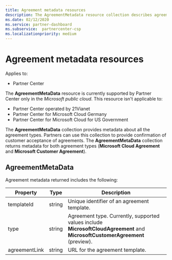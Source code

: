 ```yaml
---
title: Agreement metadata resources
description: The AgreementMetadata resource collection describes agreement types that partners can use to provide confirmation of customer acceptance.
ms.date: 02/12/2020
ms.service: partner-dashboard
ms.subservice:  partnercenter-csp
ms.localizationpriority: medium
---
```


# Agreement metadata resources

Applies to:

- Partner Center

The **AgreementMetaData** resource is currently supported by Partner Center only in the *Microsoft public cloud*. This resource isn't applicable to:

- Partner Center operated by 21Vianet
- Partner Center for Microsoft Cloud Germany
- Partner Center for Microsoft Cloud for US Government

The **AgreementMetaData** collection provides metadata about all the agreement types. Partners can use this collection to provide confirmation of customer acceptance of agreements. The **AgreementMetaData** collection returns metadata for both agreement types (**Microsoft Cloud Agreement** and **Microsoft Customer Agreement**).

## AgreementMetaData

Agreement metadata returned includes the following:

| Property      | Type               | Description                                                                       |
|---------------|--------------------|-----------------------------------------------------------------------------------|
| templateId    | string             | Unique identifier of an agreement template.                                       |
| type          | string             | Agreement type. Currently, supported values include **MicrosoftCloudAgreement** and **MicrosoftCustomerAgreement** (preview). |
| agreementLink | string             | URL for the agreement template.                                                    |

